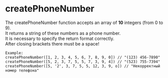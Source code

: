 # createPhoneNumber

The createPhoneNumber function accepts an array of __10__ integers (from 0 to 9).  
It returns a string of these numbers as a phone number.  
It is necessary to specify the return format correctly.  
After closing brackets there must be a space!

```
Example:  
createPhoneNumber([1, 2, 3, 4, 5, 6, 7, 8, 9, 0]) // "(123) 456-7890"  
createPhoneNumber([5, 2, 3, 7, 5, 5, 7, 3, 9, 4]) // "(523) 755-7394"  
createPhoneNumber([5, '2', 3, 7, 5, 5, 12, 3, 9, o]) // "Некорректный номер телефона"
```

